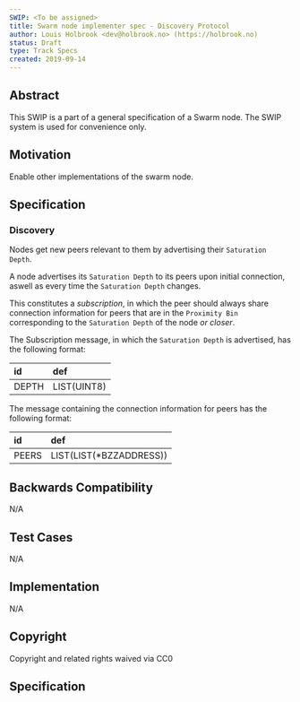 ```yaml
---
SWIP: <To be assigned>
title: Swarm node implementer spec - Discovery Protocol
author: Louis Holbrook <dev@holbrook.no> (https://holbrook.no)
status: Draft
type: Track Specs
created: 2019-09-14
---
```


## Abstract

This SWIP is a part of a general specification of a Swarm node. The SWIP system is used for convenience only.

## Motivation

Enable other implementations of the swarm node.

## Specification

### Discovery

Nodes get new peers relevant to them by advertising their `Saturation
Depth`.

A node advertises its `Saturation Depth` to its peers upon initial
connection, aswell as every time the `Saturation Depth` changes.

This constitutes a *subscription*, in which the peer should always share
connection information for peers that are in the `Proximity Bin`
corresponding to the `Saturation Depth` of the node *or closer*.

The Subscription message, in which the `Saturation Depth` is advertised,
has the following format:

| id | def |
| :--- | :---- |
| DEPTH | LIST(UINT8) |

The message containing the connection information for peers has the
following format:

| id | def |
| :--- | :---- |
| PEERS | LIST(LIST(*BZZADDRESS)) |


## Backwards Compatibility

N/A

## Test Cases

N/A

## Implementation

N/A

## Copyright

Copyright and related rights waived via CC0

## Specification

